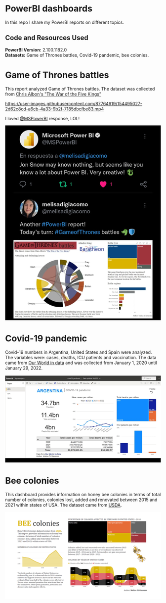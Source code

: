 # PowerBI dashboards

In this repo I share my PowerBI reports on different topics.

## Code and Resources Used 
**PowerBI Version:** 2.100.1182.0  
**Datasets:** Game of Thrones battles, Covid-19 pandemic, bee colonies.

# Game of Thrones battles

This report analyzed Game of Thrones battles. The dataset was collected from [Chris Albon's "The War of the Five Kings"](https://github.com/chrisalbon/war_of_the_five_kings_dataset)

https://user-images.githubusercontent.com/87764919/154495027-2d62c8cd-a6cb-4a33-9b2f-7185dbcfbe83.mp4

I loved [@MSPowerBI](https://twitter.com/MSPowerBI) response, LOL!

![response](./images/PowerBI_response.jpg)

# Covid-19 pandemic

Covid-19 numbers in Argentina, United States and Spain were analyzed. The variables were: cases, deaths, ICU patients and vaccination.
The data came from [Our World in data](https://ourworldindata.org/coronavirus) and was collected from January 1, 2020 until January 29, 2022.  

![covid-19](./images/covid_dashboard.gif)


# Bee colonies

This dashboard provides information on honey bee colonies in terms of total number of colonies, colonies lost, added and renovated between 2015 and 2021 within states of USA. The dataset came from [USDA](https://usda.library.cornell.edu/concern/publications/rn301137d?locale=en).

![bee-colonies](./images/bee_colonies.png)
